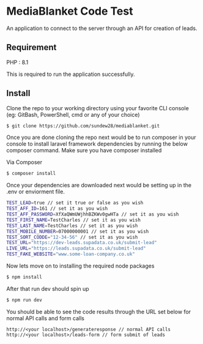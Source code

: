 # MediaBlanket Code Test

An application to connect to the server through an API for creation of leads.

## Requirement

PHP : 8.1

This is required to run the application successfully.

## Install

Clone the repo to your working directory using your favorite CLI console (eg: GitBash, PowerShell, cmd or any of your choice) 

```bash
$ git clone https://github.com/sundew28/mediablanket.git
```

Once you are done cloning the repo next would be to run composer in your console to install laravel framework dependencies by running the below composer command. Make sure you have composer installed

Via Composer

```bash
$ composer install
```

Once your dependencies are downloaded next would be setting up in the .env or enviorment file. 
```bash
TEST_LEAD=true // set it true or false as you wish
TEST_AFF_ID=161 // set it as you wish
TEST_AFF_PASSWORD=XfXaQWmUWjhhBZKWv0gwHTa // set it as you wish
TEST_FIRST_NAME=TestCharles // set it as you wish
TEST_LAST_NAME=TestCharles // set it as you wish
TEST_MOBILE_NUMBER=07000000001 // set it as you wish
TEST_SORT_CODDE="12-34-56" // set it as you wish
TEST_URL="https://dev-leads.supadata.co.uk/submit-lead"
LIVE_URL="https://leads.supadata.co.uk/submit-lead"
TEST_FAKE_WEBSITE="www.some-loan-company.co.uk"
```

Now lets move on to installing the required node packages

```bash
$ npm install
```
After that run dev should spin up

```bash
$ npm run dev
```
You should be able to see the code results through the URL set below for normal API calls and form calls

```
http://<your localhost>/generateresponse // normal API calls
http://<your localhost>/leads-form // form submit of leads
```
